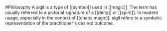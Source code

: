#Philosophy 
A sigil is a type of [[symbol]] used in [[magic]]. The term has usually referred to a pictorial signature of a [[deity]] or [[spirit]]. In modern usage, especially in the context of [[chaos magic]], sigil refers to a symbolic representation of the practitioner's desired outcome.